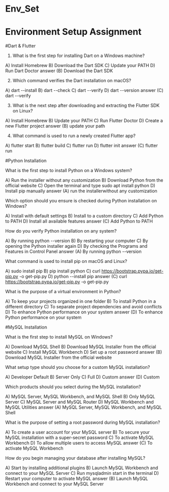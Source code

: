 # Env_Set

# Environment Setup Assignment

#Dart & Flutter

1. What is the first step for installing Dart on a Windows machine?

A) Install Homebrew
B) Download the Dart SDK
C) Update your PATH
D) Run Dart Doctor
answer (B) Download the Dart SDK

2. Which command verifies the Dart installation on macOS?

A) dart --install
B) dart --check
C) dart --verify
D) dart --version
answer (C) dart --verify

3. What is the next step after downloading and extracting the Flutter SDK on Linux?

A) Install Homebrew
B) Update your PATH
C) Run Flutter Doctor
D) Create a new Flutter project
answer (B) update your path

4. What command is used to run a newly created Flutter app?

A) flutter start
B) flutter build
C) flutter run
D) flutter init
answer (C) flutter run

#Python Installation

What is the first step to install Python on a Windows system?

A) Run the installer without any customization
B) Download Python from the official website 
C) Open the terminal and type sudo apt install python
D) Install pip manually
answer (A) run the installerwithout any customization

Which option should you ensure is checked during Python installation on Windows?

A) Install with default settings
B) Install to a custom directory
C) Add Python to PATH
D) Install all available features
answer (C) Add Python to PATH

How do you verify Python installation on any system?

A) By running python --version
B) By restarting your computer
C) By opening the Python installer again
D) By checking the Programs and Features in Control Panel
answer (A) By running python --version

What command is used to install pip on macOS and Linux?

A) sudo install pip
B) pip install python
C) curl https://bootstrap.pypa.io/get-pip.py -o get-pip.py
D) python --install pip
answer (C) curl https://bootstrap.pypa.io/get-pip.py -o get-pip.py

What is the purpose of a virtual environment in Python?

A) To keep your projects organized in one folder
B) To install Python in a different directory
C) To separate project dependencies and avoid conflicts
D) To enhance Python performance on your system
answer (D) To enhance Python performance on your system

#MySQL Installation

What is the first step to install MySQL on Windows?

A) Download MySQL Shell
B) Download MySQL Installer from the official website
C) Install MySQL Workbench
D) Set up a root password
answer (B) Download MySQL Installer from the official website

What setup type should you choose for a custom MySQL installation?

A) Developer Default
B) Server Only
C) Full
D) Custom
answer (D) Custom 

Which products should you select during the MySQL installation?

A) MySQL Server, MySQL Workbench, and MySQL Shell
B) Only MySQL Server
C) MySQL Server and MySQL Router
D) MySQL Workbench and MySQL Utilities
answer (A) MySQL Server, MySQL Workbench, and MySQL Shell 

What is the purpose of setting a root password during MySQL installation?

A) To create a user account for your MySQL server
B) To secure your MySQL installation with a super-secret password
C) To activate MySQL Workbench
D) To allow multiple users to access MySQL
answer (C) To activate MySQL Workbench

How do you begin managing your database after installing MySQL?

A) Start by installing additional plugins
B) Launch MySQL Workbench and connect to your MySQL Server
C) Run mysqladmin start in the terminal
D) Restart your computer to activate MySQL
answer (B) Launch MySQL Workbench and connect to your MySQL Server
